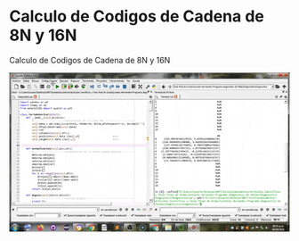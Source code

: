 #  Calculo de Codigos de Cadena de 8N y 16N
 Calculo de Codigos de Cadena de 8N y 16N
 
 ![](https://github.com/dominapython/-Calculo-de-Codigos-de-Cadena-de-8N-y-16N/blob/main/2021-09-09%2018-31-34.gif)
